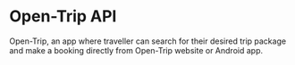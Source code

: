 # Open-Trip API
Open-Trip, an app where traveller can search for their desired trip package and make a booking directly from Open-Trip website or Android app.
